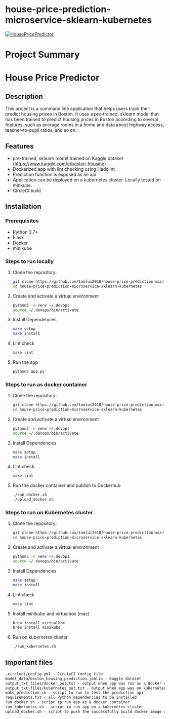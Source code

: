 # house-price-prediction-microservice-sklearn-kubernetes
[![HousePricePredictor](https://circleci.com/gh/tomlui2010/house-price-prediction-microservice-sklearn-kubernetes.svg?style=svg)](https://circleci.com/gh/tomlui2010/house-price-prediction-microservice-sklearn-kubernetes)


# Project Summary

# House Price Predictor

## Description
This project is a command line application that helps users track their predict housing prices in Boston. It uses a pre-trained, sklearn model that has been trained to predict housing prices in Boston according to several features, such as average rooms in a home and data about highway access, teacher-to-pupil ratios, and so on. 

## Features
- pre-trained, sklearn model trained on Kaggle dataset (https://www.kaggle.com/c/boston-housing)
- Dockerized app with lint checking using Hadolint
- Prediction function is exposed as an api
- Application can be deployed on a kubernetes cluster. Locally tested on minkube.
- CircleCI build

## Installation
### Prerequisites
- Python 3.7+
- Flask
- Docker 
- minikube

### Steps to run locally
1. Clone the repository:
   ```sh
   git clone https://github.com/tomlui2010/house-price-prediction-microservice-sklearn-kubernetes
   cd house-price-prediction-microservice-sklearn-kubernetes
2. Create and activate a virtual environment
   ```sh
   python3 -m venv ~/.devops
   source ~/.devops/bin/activate
3. Install Dependencies
   ```sh
   make setup
   make install
4. Lint check
   ```sh
   make lint
5. Run the app
    ```sh
    python3 app.py

### Steps to run as docker container
1. Clone the repository:
   ```sh
   git clone https://github.com/tomlui2010/house-price-prediction-microservice-sklearn-kubernetes
   cd house-price-prediction-microservice-sklearn-kubernetes
2. Create and activate a virtual environment
   ```sh
   python3 -m venv ~/.devops
   source ~/.devops/bin/activate
3. Install Dependencies
   ```sh
   make setup
   make install
4. Lint check
   ```sh
   make lint
5. Run the docker container and publish to Dockerhub
    ```sh
    ./run_docker.sh
    ./upload_docker.sh

### Steps to run on Kubernetes cluster
1. Clone the repository:
   ```sh
   git clone https://github.com/tomlui2010/house-price-prediction-microservice-sklearn-kubernetes
   cd house-price-prediction-microservice-sklearn-kubernetes
2. Create and activate a virtual environment
   ```sh
   python3 -m venv ~/.devops
   source ~/.devops/bin/activate
3. Install Dependencies
   ```sh
   make setup
   make install
4. Lint check
   ```sh
   make lint
5. Install minikube and virtualbox (mac)
    ```sh
    brew install virtualbox
    brew install minikube
5. Run on kubernetes cluster
    ```sh
    ./run_kubernetes.sh

## Important files
```txt
.circleci/config.yml - CircleCI config file
model_data/boston_housing_prediction.joblib - Kaggle dataset
output_txt_files/docker_out.txt - output when app was run as a docker container
output_txt_files/kubernetes_out.txt - output when app was on kubernetes cluster
make_prediction.sh - script to run to test the prediction api
requirements.txt - all Python dependencies to be installed
run_docker.sh - script tp run app as a docker container
run_kubernetes.sh - script to run app on a kubernetes cluster
upload_docker.sh - script to push the successfully build docker image on to Dockerhub
